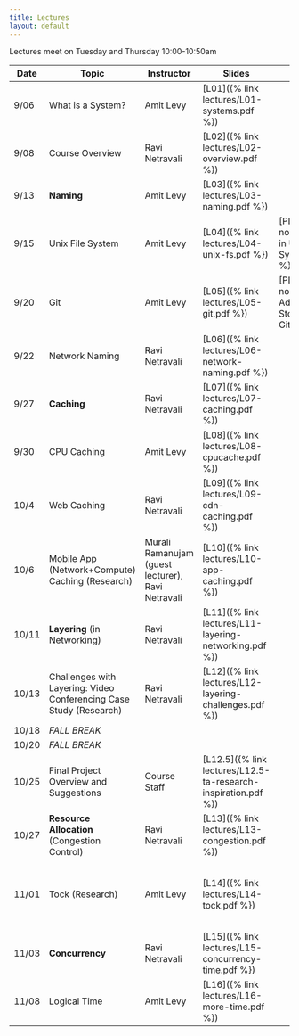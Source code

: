 ```yaml
---
title: Lectures
layout: default
---
```


Lectures meet on Tuesday and Thursday 10:00-10:50am


|Date   | Topic | Instructor | Slides| Notes | Reading |
|-------|-------|------------|-------|-------|------------|
| 9/06  | What is a System? | Amit Levy | [L01]({% link lectures/L01-systems.pdf %}) | | |
| 9/08  | Course Overview | Ravi Netravali | [L02]({% link lectures/L02-overview.pdf %}) | | |
| 9/13  | **Naming** | Amit Levy | [L03]({% link lectures/L03-naming.pdf %}) | | |
| 9/15  | Unix File System | Amit Levy   | [L04]({% link lectures/L04-unix-fs.pdf %}) | [PDF]({% link notes/Naming in UNIX File Systems.pdf %}) | |
| 9/20  | Git              | Amit Levy   | [L05]({% link lectures/L05-git.pdf %}) | [PDF]({% link notes/Content Addressable Storage & Git.pdf %}) | [Git Book Chapter 10: Git Internals](https://git-scm.com/book/en/v2/Git-Internals-Plumbing-and-Porcelain) |
| 9/22  | Network Naming   | Ravi Netravali | [L06]({% link lectures/L06-network-naming.pdf %})  | | |
| 9/27  | **Caching**      | Ravi Netravali | [L07]({% link lectures/L07-caching.pdf %}) | | |
| 9/30  | CPU Caching      | Amit Levy   | [L08]({% link lectures/L08-cpucache.pdf %})  | | |
| 10/4  | Web Caching      | Ravi Netravali |[L09]({% link lectures/L09-cdn-caching.pdf %})  | | |
| 10/6  | Mobile App (Network+Compute) Caching (Research)   | Murali Ramanujam (guest lecturer), Ravi Netravali |[L10]({% link lectures/L10-app-caching.pdf %})  | | |
| 10/11 | **Layering** (in Networking)  | Ravi Netravali |[L11]({% link lectures/L11-layering-networking.pdf %})   | | |
| 10/13 | Challenges with Layering: Video Conferencing Case Study (Research)  | Ravi Netravali  | [L12]({% link lectures/L12-layering-challenges.pdf %})  | | |
| 10/18 |  *FALL BREAK*   | | | | |
| 10/20 |  *FALL BREAK*   | | | | |
| 10/25 | Final Project Overview and Suggestions  | Course Staff | [L12.5]({% link lectures/L12.5-ta-research-inspiration.pdf %}) | | |
| 10/27 | **Resource Allocation** (Congestion Control)   | Ravi Netravali | [L13]({% link lectures/L13-congestion.pdf %})  | | |
| 11/01 | Tock (Research)    | Amit Levy   | [L14]({% link lectures/L14-tock.pdf %})  | | [Multiprogrammming a 64kB Computer Safely and Efficiently]({% link readings/tock.pdf %}) |
| 11/03 | **Concurrency**   | Ravi Netravali | [L15]({% link lectures/L15-concurrency-time.pdf %})   | | |
| 11/08 | Logical Time      | Amit Levy | [L16]({% link lectures/L16-more-time.pdf %})  | | |

<!--
| 3/31 | Consistency Models | Amit Levy | [L17]({% link lectures/L17-consistency.pdf %})  | | |
| 4/05 | **Access Control** | Amit Levy   | [L18]({% link lectures/L19-access-control.pdf %})  | | |
| 4/07 | ACLs & Capabilities | Amit Levy   | [L19]({% link lectures/L19-acl-capabilities.pdf %})   | | |
| 4/12 | Mandatory Access & Information Flow | Amit Levy | [L21]({% link lectures/L21-mac.pdf %}) | | |
| 4/14 | Network Access Control  | Jennifer Rexford   | [L21]({% link lectures/L21-nacl.pdf %})   |
| 4/19 | **Tying It All Together**    | Jennifer Rexford |[L22]({% link lectures/L23-wrapup.pdf %})   | | |
| 4/21 | **Ask Us Anything** | Amit Levy & Jennifer Rexford | | | No slides, come with your questions about systems. |
 
-->
